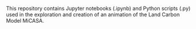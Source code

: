 This repository contains Jupyter notebooks (.ipynb) and Python scripts (.py) used in the exploration and creation of an animation of the Land Carbon Model MiCASA.
